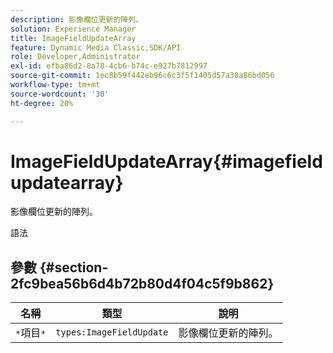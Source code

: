 ```yaml
---
description: 影像欄位更新的陣列。
solution: Experience Manager
title: ImageFieldUpdateArray
feature: Dynamic Media Classic,SDK/API
role: Developer,Administrator
exl-id: efba86d2-8a78-4cb6-b74c-e927b7812997
source-git-commit: 1ec8b59f442eb96c6c3f5f1405d57a38a86bd056
workflow-type: tm+mt
source-wordcount: '30'
ht-degree: 20%

---
```


# ImageFieldUpdateArray{#imagefieldupdatearray}

影像欄位更新的陣列。

語法

## 參數 {#section-2fc9bea56b6d4b72b80d4f04c5f9b862}

| 名稱 | 類型 | 說明 |
|---|---|---|
| `*`項目`*` | `types:ImageFieldUpdate` | 影像欄位更新的陣列。 |
